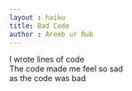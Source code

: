 ```yaml
---
layout : haiku
title: Bad Code
author : Areeb ur Rub
---
```


I wrote lines of code <br>
The code made me feel so sad <br>
as the code was bad <br>
